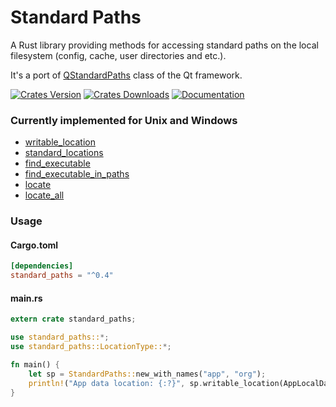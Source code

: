 # Standard Paths

A Rust library providing methods for accessing standard paths on the local filesystem (config, cache, user directories and etc.).

It's a port of [QStandardPaths](https://doc.qt.io/qt-5/qstandardpaths.html) class of the Qt framework.

[![Crates Version](https://img.shields.io/crates/v/standard_paths.svg)](https://crates.io/crates/standard_paths)
[![Crates Downloads](https://img.shields.io/crates/d/standard_paths.svg)](https://crates.io/crates/standard_paths)
[![Documentation](https://docs.rs/standard_paths/badge.svg)](https://docs.rs/standard_paths)

### Currently implemented for Unix and Windows

- [writable_location](https://docs.rs/standard_paths/~0/standard_paths/struct.StandardPaths.html#method.writable_location)
- [standard_locations](https://docs.rs/standard_paths/~0/standard_paths/struct.StandardPaths.html#method.standard_locations)
- [find_executable](https://docs.rs/standard_paths/~0/standard_paths/struct.StandardPaths.html#method.find_executable)
- [find_executable_in_paths](https://docs.rs/standard_paths/~0/standard_paths/struct.StandardPaths.html#method.find_executable_in_paths)
- [locate](https://docs.rs/standard_paths/~0/standard_paths/struct.StandardPaths.html#method.locate)
- [locate_all](https://docs.rs/standard_paths/~0/standard_paths/struct.StandardPaths.html#method.locate_all)

### Usage

#### Cargo.toml

```toml
[dependencies]
standard_paths = "^0.4"
```

#### main.rs

```rust
extern crate standard_paths;

use standard_paths::*;
use standard_paths::LocationType::*;

fn main() {
    let sp = StandardPaths::new_with_names("app", "org");
    println!("App data location: {:?}", sp.writable_location(AppLocalDataLocation));
}
```
